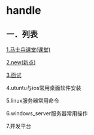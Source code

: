 # handle

## 一．列表

[1.马士兵课堂(课堂)](mashibing.md)

[2.new(新点)](new.md)

[3.面试](interview.md)

4.utuntu与ios常用桌面软件安装

5.linux服务器常用命令

6.windows_server服务器常用操作

7.开发平台

